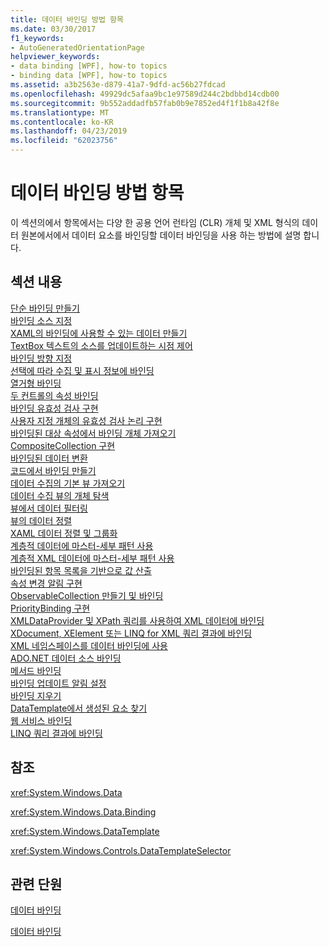 ```yaml
---
title: 데이터 바인딩 방법 항목
ms.date: 03/30/2017
f1_keywords:
- AutoGeneratedOrientationPage
helpviewer_keywords:
- data binding [WPF], how-to topics
- binding data [WPF], how-to topics
ms.assetid: a3b2563e-d879-41a7-9dfd-ac56b27fdcad
ms.openlocfilehash: 49929dc5afaa9bc1e97589d244c2bdbbd14cdb00
ms.sourcegitcommit: 9b552addadfb57fab0b9e7852ed4f1f1b8a42f8e
ms.translationtype: MT
ms.contentlocale: ko-KR
ms.lasthandoff: 04/23/2019
ms.locfileid: "62023756"
---
```

# <a name="data-binding-how-to-topics"></a>데이터 바인딩 방법 항목
이 섹션의에서 항목에서는 다양 한 공용 언어 런타임 (CLR) 개체 및 XML 형식의 데이터 원본에서에서 데이터 요소를 바인딩할 데이터 바인딩을 사용 하는 방법에 설명 합니다.  
  
## <a name="in-this-section"></a>섹션 내용  
 [단순 바인딩 만들기](how-to-create-a-simple-binding.md)  
 [바인딩 소스 지정](how-to-specify-the-binding-source.md)  
 [XAML의 바인딩에 사용할 수 있는 데이터 만들기](how-to-make-data-available-for-binding-in-xaml.md)  
 [TextBox 텍스트의 소스를 업데이트하는 시점 제어](how-to-control-when-the-textbox-text-updates-the-source.md)  
 [바인딩 방향 지정](how-to-specify-the-direction-of-the-binding.md)  
 [선택에 따라 수집 및 표시 정보에 바인딩](how-to-bind-to-a-collection-and-display-information-based-on-selection.md)  
 [열거형 바인딩](how-to-bind-to-an-enumeration.md)  
 [두 컨트롤의 속성 바인딩](how-to-bind-the-properties-of-two-controls.md)  
 [바인딩 유효성 검사 구현](how-to-implement-binding-validation.md)  
 [사용자 지정 개체의 유효성 검사 논리 구현](how-to-implement-validation-logic-on-custom-objects.md)  
 [바인딩된 대상 속성에서 바인딩 개체 가져오기](how-to-get-the-binding-object-from-a-bound-target-property.md)  
 [CompositeCollection 구현](how-to-implement-a-compositecollection.md)  
 [바인딩된 데이터 변환](how-to-convert-bound-data.md)  
 [코드에서 바인딩 만들기](how-to-create-a-binding-in-code.md)  
 [데이터 수집의 기본 뷰 가져오기](how-to-get-the-default-view-of-a-data-collection.md)  
 [데이터 수집 뷰의 개체 탐색](how-to-navigate-through-the-objects-in-a-data-collectionview.md)  
 [뷰에서 데이터 필터링](how-to-filter-data-in-a-view.md)  
 [뷰의 데이터 정렬](how-to-sort-data-in-a-view.md)  
 [XAML 데이터 정렬 및 그룹화](how-to-sort-and-group-data-using-a-view-in-xaml.md)  
 [계층적 데이터에 마스터-세부 패턴 사용](how-to-use-the-master-detail-pattern-with-hierarchical-data.md)  
 [계층적 XML 데이터에 마스터-세부 패턴 사용](how-to-use-the-master-detail-pattern-with-hierarchical-xml-data.md)  
 [바인딩된 항목 목록을 기반으로 값 산출](how-to-produce-a-value-based-on-a-list-of-bound-items.md)  
 [속성 변경 알림 구현](how-to-implement-property-change-notification.md)  
 [ObservableCollection 만들기 및 바인딩](how-to-create-and-bind-to-an-observablecollection.md)  
 [PriorityBinding 구현](how-to-implement-prioritybinding.md)  
 [XMLDataProvider 및 XPath 쿼리를 사용하여 XML 데이터에 바인딩](how-to-bind-to-xml-data-using-an-xmldataprovider-and-xpath-queries.md)  
 [XDocument, XElement 또는 LINQ for XML 쿼리 결과에 바인딩](how-to-bind-to-xdocument-xelement-or-linq-for-xml-query-results.md)  
 [XML 네임스페이스를 데이터 바인딩에 사용](how-to-use-xml-namespaces-in-data-binding.md)  
 [ADO.NET 데이터 소스 바인딩](how-to-bind-to-an-ado-net-data-source.md)  
 [메서드 바인딩](how-to-bind-to-a-method.md)  
 [바인딩 업데이트 알림 설정](how-to-set-up-notification-of-binding-updates.md)  
 [바인딩 지우기](how-to-clear-bindings.md)  
 [DataTemplate에서 생성된 요소 찾기](how-to-find-datatemplate-generated-elements.md)  
 [웹 서비스 바인딩](how-to-bind-to-a-web-service.md)  
 [LINQ 쿼리 결과에 바인딩](how-to-bind-to-the-results-of-a-linq-query.md)  
  
## <a name="reference"></a>참조  
 <xref:System.Windows.Data>  
  
 <xref:System.Windows.Data.Binding>  
  
 <xref:System.Windows.DataTemplate>  
  
 <xref:System.Windows.Controls.DataTemplateSelector>  
  
## <a name="related-sections"></a>관련 단원  
 [데이터 바인딩](data-binding-wpf.md)  
  
 [데이터 바인딩](../advanced/optimizing-performance-data-binding.md)
